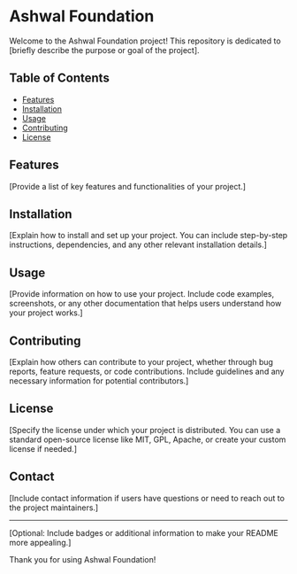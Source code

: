 # Ashwal Foundation

Welcome to the Ashwal Foundation project! This repository is dedicated to [briefly describe the purpose or goal of the project].

## Table of Contents
- [Features](#features)
- [Installation](#installation)
- [Usage](#usage)
- [Contributing](#contributing)
- [License](#license)

## Features

[Provide a list of key features and functionalities of your project.]

## Installation

[Explain how to install and set up your project. You can include step-by-step instructions, dependencies, and any other relevant installation details.]

## Usage

[Provide information on how to use your project. Include code examples, screenshots, or any other documentation that helps users understand how your project works.]

## Contributing

[Explain how others can contribute to your project, whether through bug reports, feature requests, or code contributions. Include guidelines and any necessary information for potential contributors.]

## License

[Specify the license under which your project is distributed. You can use a standard open-source license like MIT, GPL, Apache, or create your custom license if needed.]

## Contact

[Include contact information if users have questions or need to reach out to the project maintainers.]

---

[Optional: Include badges or additional information to make your README more appealing.]

Thank you for using Ashwal Foundation!

